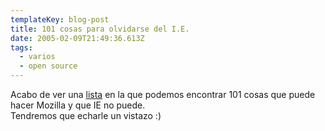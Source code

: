 ```yaml
---
templateKey: blog-post
title: 101 cosas para olvidarse del I.E.
date: 2005-02-09T21:49:36.613Z
tags:
  - varios
  - open source
---
```

Acabo de ver una [lista](http://www.naiandei.net/mozilla101/) en la que podemos encontrar 101 cosas que puede hacer Mozilla y que IE no puede.\
Tendremos que echarle un vistazo :)
